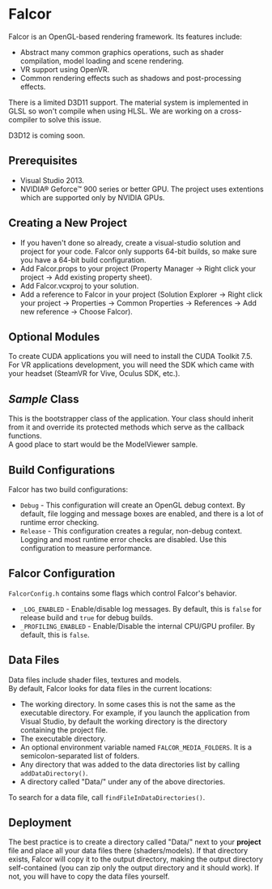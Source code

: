Falcor
============

Falcor is an OpenGL-based rendering framework.
Its features include:
* Abstract many common graphics operations, such as shader compilation, model loading and scene rendering.
* VR support using OpenVR.
* Common rendering effects such as shadows and post-processing effects.

There is a limited D3D11 support. The material system is implemented in GLSL so won't compile when using HLSL. We are working on a cross-compiler to solve this issue.

D3D12 is coming soon.

Prerequisites
------------------------
* Visual Studio 2013.
* NVIDIA® Geforce™ 900 series or better GPU.
The project uses extentions which are supported only by NVIDIA GPUs.

Creating a New Project
------------------------
- If you haven't done so already, create a visual-studio solution and project for your code. Falcor only supports 64-bit builds, so make sure you have a 64-bit build configuration.
- Add Falcor.props to your project (Property Manager -> Right click your project -> Add existing property sheet).
- Add Falcor.vcxproj to your solution.
- Add a reference to Falcor in your project (Solution Explorer -> Right click your project -> Properties -> Common Properties -> References -> Add new reference -> Choose Falcor).

Optional Modules
----------------
To create CUDA applications you will need to install the CUDA Toolkit 7.5.  
For VR applications development, you will need the SDK which came with your headset (SteamVR for Vive, Oculus SDK, etc.).

*Sample* Class
-------------------
This is the bootstrapper class of the application. Your class should inherit from it and override its protected methods which serve as the callback functions.  
A good place to start would be the ModelViewer sample.


Build Configurations
--------------------
Falcor has two build configurations:
* `Debug` - This configuration will create an OpenGL debug context. By default, file logging and message boxes are enabled, and there is a lot of runtime error checking.
* `Release` - This configuration creates a regular, non-debug context. Logging and most runtime error checks are disabled. Use this configuration to measure performance.

Falcor Configuration
--------------------
`FalcorConfig.h` contains some flags which control Falcor's behavior.
* `_LOG_ENABLED` - Enable/disable log messages. By default, this is `false` for release build and `true` for debug builds.
* `_PROFILING_ENABLED` - Enable/Disable the internal CPU/GPU profiler. By default, this is `false`.

Data Files
--------------------
Data files include shader files, textures and models.  
By default, Falcor looks for data files in the current locations:
- The working directory. In some cases this is not the same as the executable directory. For example, if you launch the application from Visual Studio, by default the working directory is the directory containing the project file.
- The executable directory.
- An optional environment variable named `FALCOR_MEDIA_FOLDERS`. It is a semicolon-separated list of folders.
- Any directory that was added to the data directories list by calling `addDataDirectory()`.
- A directory called "Data/" under any of the above directories.

To search for a data file, call `findFileInDataDirectories()`.

Deployment
----------
The best practice is to create a directory called "Data/" next to your **project** file and place all your data files there (shaders/models).  If that directory exists, Falcor will copy it to the output directory, making the output directory self-contained (you can zip only the output directory and it should work).  If not, you will have to copy the data files yourself.
